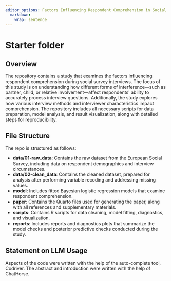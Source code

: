 ```yaml
---
editor_options: Factors Influencing Respondent Comprehension in Social Survey Interviews
  markdown: 
    wrap: sentence
---
```


# Starter folder

## Overview

The repository contains a study that examines the factors influencing respondent comprehension during social survey interviews.
The focus of this study is on understanding how different forms of interference—such as partner, child, or relative involvement—affect respondents' ability to accurately process interview questions.
Additionally, the study explores how various interview methods and interviewer characteristics impact comprehension.
The repository includes all necessary scripts for data preparation, model analysis, and result visualization, along with detailed steps for reproducibility.
## File Structure

The repo is structured as follows: 
- **data/01-raw_data**: Contains the raw dataset from the European Social Survey, including data on respondent demographics and interview circumstances.
- **data/02-clean_data**: Contains the cleaned dataset, prepared for analysis after performing variable recoding and addressing missing values.
- **model**: Includes fitted Bayesian logistic regression models that examine respondent comprehension.
- **paper**: Contains the Quarto files used for generating the paper, along with all references and supplementary materials.
- **scripts**: Contains R scripts for data cleaning, model fitting, diagnostics, and visualization.
- **reports**: Includes reports and diagnostics plots that summarize the model checks and posterior predictive checks conducted during the study.

## Statement on LLM Usage

Aspects of the code were written with the help of the auto-complete tool, Codriver.
The abstract and introduction were written with the help of ChatHorse.
